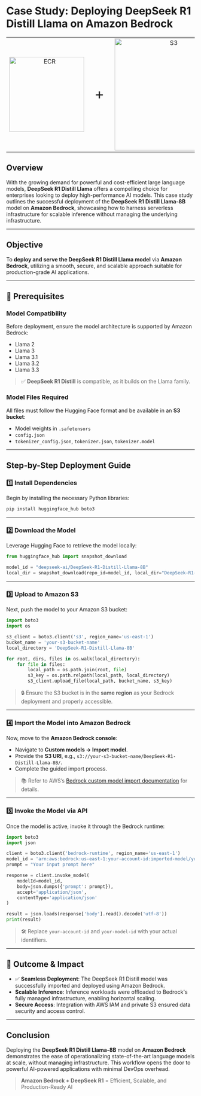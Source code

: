 # Case Study: Deploying DeepSeek R1 Distill Llama on Amazon Bedrock

<table align="center">
  <tr>
    <td align="center">
      <img src="https://registry.npmmirror.com/@lobehub/icons-static-png/latest/files/dark/bedrock-color.png" alt="ECR" width="200"/>
    </td>
    <td align="center" style="font-size: 40px;">+</td>
    <td align="center">
      <img src="https://upload.wikimedia.org/wikipedia/commons/thumb/e/ec/DeepSeek_logo.svg/512px-DeepSeek_logo.svg.png" alt="S3" width="300"/>
    </td>
  </tr>
</table>


## Overview

With the growing demand for powerful and cost-efficient large language models, **DeepSeek R1 Distill Llama** offers a compelling choice for enterprises looking to deploy high-performance AI models. This case study outlines the successful deployment of the **DeepSeek R1 Distill Llama-8B** model on **Amazon Bedrock**, showcasing how to harness serverless infrastructure for scalable inference without managing the underlying infrastructure.

---

## Objective

To **deploy and serve the DeepSeek R1 Distill Llama model** via **Amazon Bedrock**, utilizing a smooth, secure, and scalable approach suitable for production-grade AI applications.

---

## 🧰 Prerequisites

### Model Compatibility

Before deployment, ensure the model architecture is supported by Amazon Bedrock:

- Llama 2 
- Llama 3
- Llama 3.1
- Llama 3.2
- Llama 3.3

> ✅ **DeepSeek R1 Distill** is compatible, as it builds on the Llama family.

### Model Files Required

All files must follow the Hugging Face format and be available in an **S3 bucket**:

- Model weights in `.safetensors`
- `config.json`
- `tokenizer_config.json`, `tokenizer.json`, `tokenizer.model`

---

## Step-by-Step Deployment Guide

### 1️⃣ Install Dependencies

Begin by installing the necessary Python libraries:

```bash
pip install huggingface_hub boto3
```

---

### 2️⃣ Download the Model

Leverage Hugging Face to retrieve the model locally:

```python
from huggingface_hub import snapshot_download

model_id = "deepseek-ai/DeepSeek-R1-Distill-Llama-8B"
local_dir = snapshot_download(repo_id=model_id, local_dir="DeepSeek-R1-Distill-Llama-8B")
```

---

### 3️⃣ Upload to Amazon S3

Next, push the model to your Amazon S3 bucket:

```python
import boto3
import os

s3_client = boto3.client('s3', region_name='us-east-1')
bucket_name = 'your-s3-bucket-name'
local_directory = 'DeepSeek-R1-Distill-Llama-8B'

for root, dirs, files in os.walk(local_directory):
    for file in files:
        local_path = os.path.join(root, file)
        s3_key = os.path.relpath(local_path, local_directory)
        s3_client.upload_file(local_path, bucket_name, s3_key)
```

> 🔒 Ensure the S3 bucket is in the **same region** as your Bedrock deployment and properly accessible.

---

### 4️⃣ Import the Model into Amazon Bedrock

Now, move to the **Amazon Bedrock console**:

- Navigate to **Custom models → Import model**.
- Provide the **S3 URI**, e.g., `s3://your-s3-bucket-name/DeepSeek-R1-Distill-Llama-8B/`.
- Complete the guided import process.

> 📚 Refer to AWS’s [Bedrock custom model import documentation](https://docs.aws.amazon.com/bedrock/latest/userguide/custom-models.html) for details.

---

### 5️⃣ Invoke the Model via API

Once the model is active, invoke it through the Bedrock runtime:

```python
import boto3
import json

client = boto3.client('bedrock-runtime', region_name='us-east-1')
model_id = 'arn:aws:bedrock:us-east-1:your-account-id:imported-model/your-model-id'
prompt = "Your input prompt here"

response = client.invoke_model(
    modelId=model_id,
    body=json.dumps({'prompt': prompt}),
    accept='application/json',
    contentType='application/json'
)

result = json.loads(response['body'].read().decode('utf-8'))
print(result)
```

> 🛠 Replace `your-account-id` and `your-model-id` with your actual identifiers.

---

## 🧾 Outcome & Impact

- ✅ **Seamless Deployment**: The DeepSeek R1 Distill model was successfully imported and deployed using Amazon Bedrock.
- **Scalable Inference**: Inference workloads were offloaded to Bedrock's fully managed infrastructure, enabling horizontal scaling.
- **Secure Access**: Integration with AWS IAM and private S3 ensured data security and access control.

---

## Conclusion

Deploying the **DeepSeek R1 Distill Llama-8B** model on **Amazon Bedrock** demonstrates the ease of operationalizing state-of-the-art language models at scale, without managing infrastructure. This workflow opens the door to powerful AI-powered applications with minimal DevOps overhead.

> **Amazon Bedrock + DeepSeek R1** = Efficient, Scalable, and Production-Ready AI
